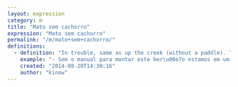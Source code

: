 ```yaml
---
layout: expression
category: m
title: "Mato sem cachorro"
expression: "Mato sem cachorro"
permalink: "/m/mato+sem+cachorro/"
definitions:
  - definition: "In trouble, same as up the creek (without a paddle). The translation is 'in the woods, without a dog', probably a reference to someone lost or hunting without a dog."
    example: "- Sem o manual para montar este ber\u00e7o estamos em um mato sem cachorro.\r\n\r\n- Amanh\u00e3 voc\u00ea vai sozinho na reuni\u00e3o.\r\n- Puxa, voc\u00ea vai me deixar num mato sem cachorro assim chefe."
    created: "2014-08-20T14:30:16"
    author: "kinow"
---
```

